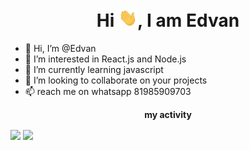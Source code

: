 
<h1 align="center">Hi <img src="https://raw.githubusercontent.com/ABSphreak/ABSphreak/master/gifs/Hi.gif" width="30px">, I am  Edvan </h1>

- 👋 Hi, I’m @Edvan 
- 👀 I’m interested in React.js and Node.js
- 🌱 I’m currently learning javascript
- 💞️ I’m looking to collaborate on your projects
- 📫 reach me on whatsapp 81985909703



<p align="center"><b>my activity</b></p>

<a	align="center" ><img	align="center" src="https://github-readme-stats.vercel.app/api/top-langs/?username=edsay12&layout=compact&hide=TSQL&theme=chartreuse-dark"></a>
<a align="center" ><img	align="center" src="https://github-readme-stats.vercel.app/api?username=edsay12&count_private=true&show_icons=true&&theme=chartreuse-white&include_all_commits=true" width="400"></a> 

<!---
edsay12/edsay12 is a ✨ special ✨ repository because its `README.md` (this file) appears on your GitHub profile.
You can click the Preview link to take a look at your changes.
--->

